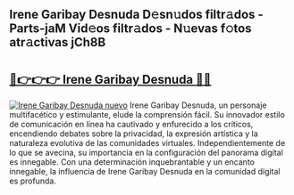 ## Irene Garibay Desnuda D𝚎sn𝚞dos filtr𝚊dos - Parts-jaM Vid𝚎os filtr𝚊dos - N𝚞evas f𝚘tos atr𝚊ctivas jCh8B

# <h2><a href="http://mb9wrjw.tromn.icu/?c=Irene+Garibay+Desnuda">🔗👉👉👉 Irene Garibay Desnuda 🔗🔗</a></h2>

[![Irene Garibay Desnuda nuevo](https://i.imgur.com/pEAQMta.gif)](http://mb9wrjw.tromn.icu/?c=Irene+Garibay+Desnuda)
Irene Garibay Desnuda, un personaje multifacético y estimulante, elude la comprensión fácil. Su innovador estilo de comunicación en línea ha cautivado y enfurecido a los críticos, encendiendo debates sobre la privacidad, la expresión artística y la naturaleza evolutiva de las comunidades virtuales. Independientemente de lo que se avecina, su importancia en la configuración del panorama digital es innegable. Con una determinación inquebrantable y un encanto innegable, la influencia de Irene Garibay Desnuda en la comunidad digital es profunda.

